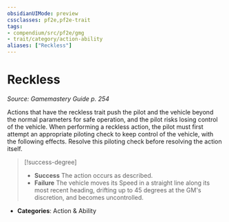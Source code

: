 ```yaml
---
obsidianUIMode: preview
cssclasses: pf2e,pf2e-trait
tags:
- compendium/src/pf2e/gmg
- trait/category/action-ability
aliases: ["Reckless"]
---
```

# Reckless  
*Source: Gamemastery Guide p. 254*  

Actions that have the reckless trait push the pilot and the vehicle beyond the normal parameters for safe operation, and the pilot risks losing control of the vehicle. When performing a reckless action, the pilot must first attempt an appropriate piloting check to keep control of the vehicle, with the following effects. Resolve this piloting check before resolving the action itself.

> [!success-degree] 
> - **Success** The action occurs as described.
> - **Failure** The vehicle moves its Speed in a straight line along its most recent heading, drifting up to 45 degrees at the GM's discretion, and becomes uncontrolled.

- **Categories**: Action & Ability